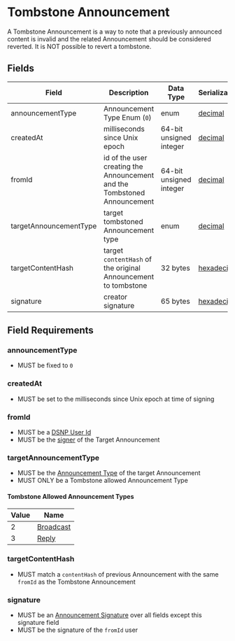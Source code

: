 # Tombstone Announcement

A Tombstone Announcement is a way to note that a previously announced content is invalid and the related Announcement should be considered reverted.
It is NOT possible to revert a tombstone.

## Fields

| Field | Description | Data Type | Serialization | Parquet Type | Bloom Filter |
| ----- | ----------- | --------- | ------------- | ------------ | ------------ |
| announcementType | Announcement Type Enum (`0`) | enum | [decimal](../Serializations.md#decimal) | `INT32` | no |
| createdAt | milliseconds since Unix epoch | 64-bit unsigned integer | [decimal](../Serializations.md#decimal) | `UINT_64` | no
| fromId | id of the user creating the Announcement and the Tombstoned Announcement | 64-bit unsigned integer | [decimal](../Serializations.md#decimal) | `UINT_64` | YES
| targetAnnouncementType | target tombstoned Announcement type | enum | [decimal](../Serializations.md#decimal) | `INT32` | no |
| targetContentHash | target `contentHash` of the original Announcement to tombstone | 32 bytes | [hexadecimal](../Serializations.md#hexadecimal) | `BYTE_ARRAY` | YES
| signature | creator signature | 65 bytes | [hexadecimal](../Serializations.md#hexadecimal) | `BYTE_ARRAY` | no

## Field Requirements

### announcementType

- MUST be fixed to `0`

### createdAt

- MUST be set to the milliseconds since Unix epoch at time of signing

### fromId

- MUST be a [DSNP User Id](../Identifiers.md#dsnp-user-id)
- MUST be the [signer](../Signatures.md) of the Target Announcement

### targetAnnouncementType

- MUST be the [Announcement Type](../Announcements.md#announcement-types) of the target Announcement
- MUST ONLY be a Tombstone allowed Announcement Type

#### Tombstone Allowed Announcement Types

| Value | Name |
|------ | ---- |
| 2 | [Broadcast](../Types/Broadcast.md) |
| 3 | [Reply](../Types/Reply.md) |

### targetContentHash

- MUST match a `contentHash` of previous Announcement with the same `fromId` as the Tombstone Announcement

### signature

- MUST be an [Announcement Signature](../Signatures.md) over all fields except this signature field
- MUST be the signature of the `fromId` user
